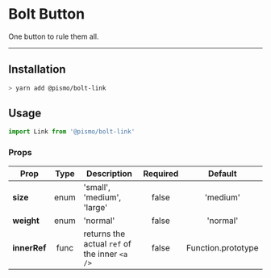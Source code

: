 # Bolt Button
One button to rule them all.

---

## Installation
```sh
> yarn add @pismo/bolt-link
```

## Usage
```js
import Link from '@pismo/bolt-link'
```

### Props
Prop | Type | Description | Required | Default
--- | :---: | --- | :---: | :---:
**size** | enum | 'small', 'medium', 'large' | false | 'medium'
**weight** | enum | 'normal' | false | 'normal'
**innerRef** | func | returns the actual `ref` of the inner `<a />` | false | Function.prototype
